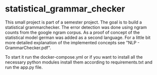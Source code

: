 # statistical_grammar_checker
This small project is part of a semester project. The goal is to build a statistical grammarchecker. 
The error detection was done using ngram counts from the google ngram corpus. As a proof of concept of the statistical model german was added as a second language. 
For a little bit more detailed explanation of the implemented concepts see "NLP - GrammarChecker.pdf".


To start it run the docker-compose.yml or if you want to install all the necessary python modules install them according to requirements.txt and run the app.py file.


